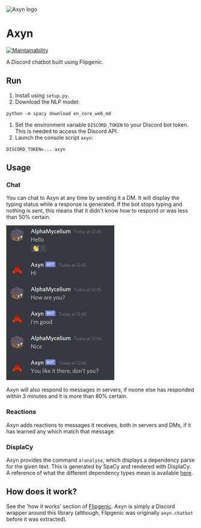 ![Axyn logo](images/axyn.png)

# Axyn

[![Maintainability](https://api.codeclimate.com/v1/badges/a86290ca2ee89d387756/maintainability)](https://codeclimate.com/github/AlphaMycelium/axyn/maintainability)

A Discord chatbot built using Flipgenic.

## Run

1. Install using `setup.py`.
1. Download the NLP model:
  ```
  python -m spacy download en_core_web_md
  ```
1. Set the environment variable `DISCORD_TOKEN` to your Discord bot token. This is
needed to access the Discord API.
1. Launch the console script `axyn`:

  ```
  DISCORD_TOKEN=... axyn
  ```

## Usage

### Chat

You can chat to Axyn at any time by sending it a DM. It will display the typing
status while a response is generated. If the bot stops typing and nothing is
sent, this means that it didn't know how to respond or was less than 50%
certain.

![Screenshot of example conversation](images/Screenshot_20200426_124703.png)

Axyn will also respond to messages in servers, if noone else has responded
within 3 minutes and it is more than 80% certain.

### Reactions

Axyn adds reactions to messages it receives, both in servers and DMs, if it has
learned any which match that message.

### DisplaCy

Axyn provides the command `a!analyse`, which displays a dependency parse
for the given text. This is generated by SpaCy and rendered with DisplaCy.
A reference of what the different dependency types mean is available
[here](https://spacy.io/api/annotation#dependency-parsing-english).

## How does it work?

See the 'how it works' section of [Flipgenic](https://github.com/AlphaMycelium/flipgenic/blob/master/README.md#how-does-it-work).
Axyn is simply a Discord wrapper around this library (although, Flipgenic was
originally `axyn.chatbot` before it was extracted).
